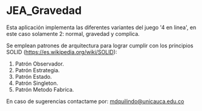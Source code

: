 # JEA_Gravedad

Esta aplicación implementa las diferentes variantes del juego '4 en linea', en este caso solamente 2: normal, gravedad y complica.

Se emplean patrones de arquitectura para lograr cumplir con los principios SOLID (https://es.wikipedia.org/wiki/SOLID):

1. Patrón Observador.
2. Patrón Estrategia.
3. Patrón Estado.
4. Patrón Singleton.
5. Patrón Metodo Fabrica.

En caso de sugerencias contactame por: mdquilindo@unicauca.edu.co
